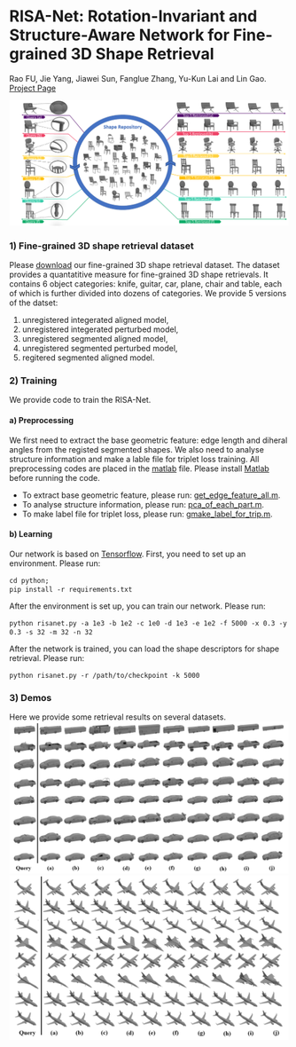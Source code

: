 # RISA-Net: Rotation-Invariant and Structure-Aware Network for Fine-grained 3D Shape Retrieval
Rao FU, Jie Yang, Jiawei Sun, Fanglue Zhang, Yu-Kun Lai and Lin Gao.
[Project Page](https://github.com/IGLICT/RisaNET/)

![Teaser Image](./images/teaser.png)

### 1) Fine-grained 3D shape retrieval dataset
Please [download](https://drive.google.com/drive/folders/1BpwtlhrYfR5xGcXGoYFjo9bQFtw4nFvP?usp=sharing) our fine-grained 3D shape retrieval dataset. The dataset provides a quantatitive measure for fine-grained 3D shape retrievals. It contains 6 object categories: knife, guitar, car, plane, chair and table, each of which is further divided into dozens of categories. 
We provide 5 versions of the datset: 
1. unregistered integerated aligned model,
2. unregistered integerated perturbed model, 
3. unregistered segmented aligned model, 
4. unregistered segmented perturbed model, 
5. regitered segmented aligned model.


### 2) Training
We provide code to train the RISA-Net.

#### a) Preprocessing
We first need to extract the base geometric feature: edge length and diheral angles from the registed segmented shapes. We also need to analyse structure information and make a lable file for triplet loss training. All preprocessing codes are placed in the [matlab]() file. Please install [Matlab](https://www.mathworks.com/products/matlab.html) before running the code.

* To extract base geometric feature, please run: [get_edge_feature_all.m](./matlab/get_edge_feature_all.m).
* To analyse structure information, please run: [pca_of_each_part.m](./matlab/pca_of_each_part.m).
* To make label file for triplet loss, please run: [gmake_label_for_trip.m](./matlab/gmake_label_for_trip.m).

#### b) Learning
Our network is based on [Tensorflow](https://www.tensorflow.org/). First, you need to set up an environment. Please run:
```
cd python;
pip install -r requirements.txt
```

After the environment is set up, you can train our network. Please run:
```
python risanet.py -a 1e3 -b 1e2 -c 1e0 -d 1e3 -e 1e2 -f 5000 -x 0.3 -y 0.3 -s 32 -m 32 -n 32
```

After the network is trained, you can load the shape descriptors for shape retrieval. Please run:
```
python risanet.py -r /path/to/checkpoint -k 5000
```

### 3) Demos

Here we provide some retrieval results on several datasets.
![Result Image](./images/sample_car.jpg)
![Result Image](./images/sample_plane.jpg)
